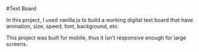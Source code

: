 #Text Board 

In this project, I used vanilla js to build a working digital text board that have animation, size, speed, font, background, etc. 

This project was built for mobile, thus it isn't responsive enough for large screens.

